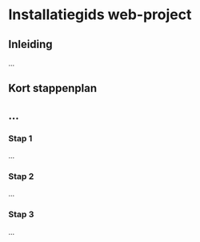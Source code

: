 # Installatiegids web-project
## Inleiding
...
## Kort stappenplan
...
---
### Stap 1
...
### Stap 2
...
### Stap 3
...